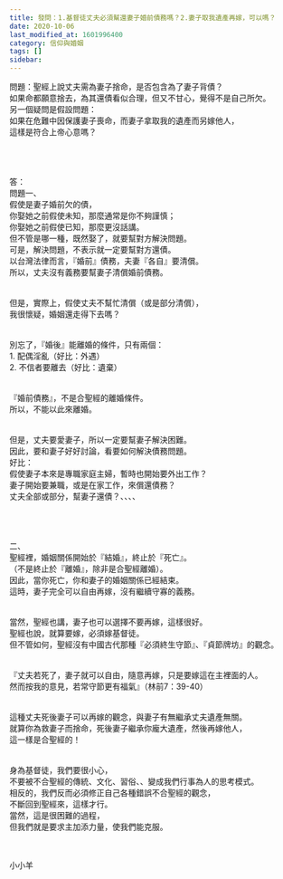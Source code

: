 ```yaml
---
title: 發問：1.基督徒丈夫必須幫還妻子婚前債務嗎？2.妻子取我遺產再嫁，可以嗎？
date: 2020-10-06
last_modified_at: 1601996400
category: 信仰與婚姻
tags: []
sidebar: 
---
```


<div>問題：聖經上說丈夫需為妻子捨命，是否包含為了妻子背債？</div>
<div>如果命都願意捨去，為其還債看似合理，但又不甘心，覺得不是自己所欠。</div>
<div>另一個疑問是假設問題：</div>
<div>如果在危難中因保護妻子喪命，而妻子拿取我的遺產而另嫁他人，</div>
<div>這樣是符合上帝心意嗎？</div>
<div> </div>
<div> </div>
<div> </div>
<div> </div>
<div>答：</div>
<div>問題一、</div>
<div>假使是妻子婚前欠的債，</div>
<div>你娶她之前假使未知，那麼通常是你不夠謹慎；</div>
<div>你娶她之前假使已知，那麼更沒話講。</div>
<div>但不管是哪一種，既然娶了，就要幫對方解決問題。</div>
<div>可是，解決問題，不表示就一定要幫對方還債。</div>
<div>以台灣法律而言，『婚前』債務，夫妻『各自』要清償。</div>
<div>所以，丈夫沒有義務要幫妻子清償婚前債務。</div>
<div> </div>
<div> </div>
<div>但是，實際上，假使丈夫不幫忙清償（或是部分清償），</div>
<div>我很懷疑，婚姻還走得下去嗎？</div>
<div> </div>
<div> </div>
<div>別忘了，『婚後』能離婚的條件，只有兩個：</div>
<div>1.<span style="white-space:pre"> </span>配偶淫亂（好比：外遇）</div>
<div>2.<span style="white-space:pre"> </span>不信者要離去（好比：遺棄）</div>
<div> </div>
<div> </div>
<div>『婚前債務』，不是合聖經的離婚條件。</div>
<div>所以，不能以此來離婚。</div>
<div> </div>
<div> </div>
<div>但是，丈夫要愛妻子，所以一定要幫妻子解決困難。</div>
<div>因此，要和妻子好好討論，看要如何解決債務問題。</div>
<div>好比：</div>
<div>假使妻子本來是專職家庭主婦，暫時也開始要外出工作？</div>
<div>妻子開始要兼職，或是在家工作，來償還債務？</div>
<div>丈夫全部或部分，幫妻子還債？、、、、</div>
<div> </div>
<div> </div>
<div> </div>
<div> </div>
<div>二、</div>
<div>聖經裡，婚姻關係開始於『結婚』，終止於『死亡』。</div>
<div>（不是終止於『離婚』，除非是合聖經離婚）。</div>
<div>因此，當你死亡，你和妻子的婚姻關係已經結束。</div>
<div>這時，妻子完全可以自由再嫁，沒有繼續守寡的義務。</div>
<div> </div>
<div> </div>
<div>當然，聖經也講，妻子也可以選擇不要再嫁，這樣很好。</div>
<div>聖經也說，就算要嫁，必須嫁基督徒。</div>
<div>但不管如何，聖經沒有中國古代那種『必須終生守節』、『貞節牌坊』的觀念。</div>
<div> </div>
<div> </div>
<div>『丈夫若死了，妻子就可以自由，隨意再嫁，只是要嫁這在主裡面的人。</div>
<div>然而按我的意見，若常守節更有福氣』（林前7：39-40）</div>
<div> </div>
<div> </div>
<div>這種丈夫死後妻子可以再嫁的觀念，與妻子有無繼承丈夫遺產無關。</div>
<div>就算你為救妻子而捨命，死後妻子繼承你龐大遺產，然後再嫁他人，</div>
<div>這一樣是合聖經的！</div>
<div> </div>
<div> </div>
<div>身為基督徒，我們要很小心，</div>
<div>不要被不合聖經的傳統、文化、習俗、、變成我們行事為人的思考模式。</div>
<div>相反的，我們反而必須修正自己各種錯誤不合聖經的觀念，</div>
<div>不斷回到聖經來，這樣才行。</div>
<div>當然，這是很困難的過程，</div>
<div>但我們就是要求主加添力量，使我們能克服。</div>
<div> </div>
<div> </div>
<p>小小羊</p>
